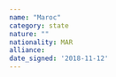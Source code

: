 ```yaml
---
name: "Maroc"
category: state
nature: ""
nationality: MAR
alliance: 
date_signed: '2018-11-12'
---
```

    